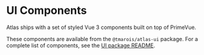 # UI Components

Atlas ships with a set of styled Vue 3 components built on top of PrimeVue.

These components are available from the `@tmarois/atlas-ui` package.
For a complete list of components, see the [UI package README](../../ui/README.md).

